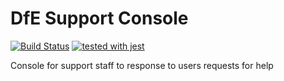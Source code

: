 # DfE Support Console
[![Build Status](https://travis-ci.org/DFE-Digital/login.dfe.support.svg?branch=master)](https://travis-ci.org/DFE-Digital/login.dfe.support)
[![tested with jest](https://img.shields.io/badge/tested_with-jest-99424f.svg)](https://github.com/facebook/jest)

Console for support staff to response to users requests for help
